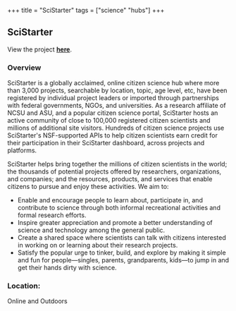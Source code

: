 +++
title = "SciStarter"
tags = ["science" "hubs"]
+++

## SciStarter

View the project [**here**](https://scistarter.org/finder).

### Overview

SciStarter is a globally acclaimed, online citizen science hub where more than 3,000 projects, searchable by location, topic, age level, etc, have been registered by individual project leaders or imported through partnerships with federal governments, NGOs, and universities. As a research affiliate of NCSU and ASU, and a popular citizen science portal, SciStarter hosts an active community of close to 100,000 registered citizen scientists and millions of additional site visitors. Hundreds of citizen science projects use SciStarter's NSF-supported APIs to help citizen scientists earn credit for their participation in their SciStarter dashboard, across projects and platforms.

SciStarter helps bring together the millions of citizen scientists in the world; the thousands of potential projects offered by researchers, organizations, and companies; and the resources, products, and services that enable citizens to pursue and enjoy these activities. We aim to:

- Enable and encourage people to learn about, participate in, and contribute to science through both informal recreational activities and formal research efforts.
- Inspire greater appreciation and promote a better understanding of science and technology among the general public.
- Create a shared space where scientists can talk with citizens interested in working on or learning about their research projects.
- Satisfy the popular urge to tinker, build, and explore by making it simple and fun for people—singles, parents, grandparents, kids—to jump in and get their hands dirty with science.

### Location:
Online and Outdoors
